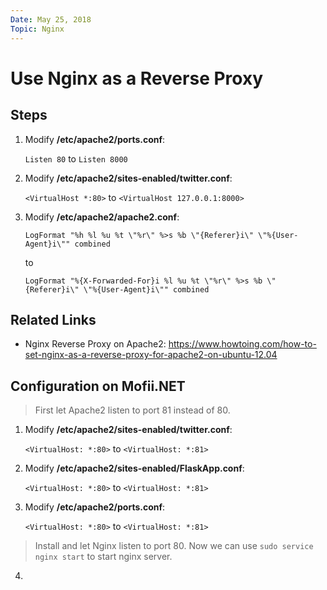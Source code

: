 ```yaml
---
Date: May 25, 2018
Topic: Nginx
---
```


# Use Nginx as a Reverse Proxy

## Steps

1. Modify **/etc/apache2/ports.conf**:

   `Listen 80` to `Listen 8000`

2. Modify **/etc/apache2/sites-enabled/twitter.conf**:

   `<VirtualHost *:80>` to `<VirtualHost 127.0.0.1:8000>`

3. Modify **/etc/apache2/apache2.conf**:

   `LogFormat "%h %l %u %t \"%r\" %>s %b \"{Referer}i\" \"%{User-Agent}i\"" combined`

   to

   `LogFormat "%{X-Forwarded-For}i %l %u %t \"%r\" %>s %b \"{Referer}i\" \"%{User-Agent}i\"" combined`

## Related Links

* Nginx Reverse Proxy on Apache2: https://www.howtoing.com/how-to-set-nginx-as-a-reverse-proxy-for-apache2-on-ubuntu-12.04

## Configuration on Mofii.NET

> First let Apache2 listen to port 81 instead of 80.

1. Modify **/etc/apache2/sites-enabled/twitter.conf**:

   `<VirtualHost: *:80>` to `<VirtualHost: *:81>`

2. Modify **/etc/apache2/sites-enabled/FlaskApp.conf**:

   `<VirtualHost: *:80>` to `<VirtualHost: *:81>`

3. Modify **/etc/apache2/ports.conf**:

   `<VirtualHost: *:80>` to `<VirtualHost: *:81>`

> Install and let Nginx listen to port 80. Now we can use `sudo service nginx start` to start nginx server.

4. 
